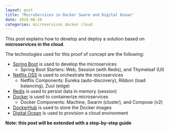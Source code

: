 ```yaml
---
layout: post
title: "MicroServices in Docker Swarm and Digital Ocean"
date: 2016-06-28
categories: microservices docker cloud
---
```


This post explains how to develop and deploy a solution based on **microservices in the cloud**.

The technologies used for this proof of concept are the following:

- [Spring Boot](http://projects.spring.io/spring-boot/) is used to develop the microservices
  - Spring Boot Starters: Web, Session (with Redis), and Thymeleaf (UI)
- [Netflix OSS](https://netflix.github.io/) is used to orchestrate the microservices
  - Netflix Components: Eureka (auto-discovery), Ribbon (load balancing), Zuul (edge)
- [Redis](http://redis.io/) is used to persist data in memory (session)
- [Docker](https://www.docker.com/) is used to containerize microservices
  - Docker Components: Machine, Swarm (cluster), and Compose (v2)
- [DockerHub]() is used to store the Docker images
- [Digital Ocean](https://www.digitalocean.com/) is used to provision a cloud environment


<strong>Note: this post will be extended with a step-by-step guide</strong>